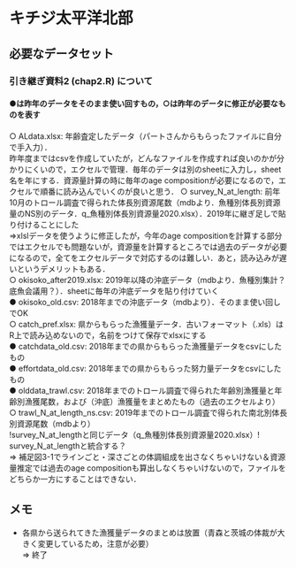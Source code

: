 # キチジ太平洋北部
## 必要なデータセット
### 引き継ぎ資料2 (chap2.R) について
#### ●は昨年のデータをそのまま使い回すもの，○は昨年のデータに修正が必要なものを表す
○ ALdata.xlsx: 年齢査定したデータ（パートさんからもらったファイルに自分で手入力）．  
昨年度まではcsvを作成していたが，どんなファイルを作成すれば良いのかが分かりにくいので，エクセルで管理．毎年のデータは別のsheetに入力し，sheet名を年にする．資源量計算の時に毎年のage compositionが必要になるので，エクセルで順番に読み込んでいくのが良いと思う．
○ survey_N_at_length: 前年10月のトロール調査で得られた体長別資源尾数（mdbより．魚種別体長別資源量のNS別のデータ．q_魚種別体長別資源量2020.xlsx）．2019年に継ぎ足しで貼り付けることにした  
=>xlslデータを使うように修正したが，今年のage compositionを計算する部分ではエクセルでも問題ないが，資源量を計算するところでは過去のデータが必要になるので，全てをエクセルデータで対応するのは難しい．あと，読み込みが遅いというデメリットもある．  
○ okisoko_after2019.xlsx: 2019年以降の沖底データ（mdbより．魚種別集計？底魚会議用？）．sheetに毎年の沖底データを貼り付けていく  
● okisoko_old.csv: 2018年までの沖底データ（mdbより）．そのまま使い回しでOK  
○ catch_pref.xlsx: 県からもらった漁獲量データ．古いフォーマット（.xls）はR上で読み込めないので，名前をつけて保存でxlsxにする  
● catchdata_old.csv: 2018年までの県からもらった漁獲量データをcsvにしたもの  
● effortdata_old.csv: 2018年までの県からもらった努力量データをcsvにしたもの  
● olddata_trawl.csv: 2018年までのトロール調査で得られた年齢別漁獲量と年齢別漁獲尾数，および（沖底）漁獲量をまとめたもの（過去のエクセルより）  
○ trawl_N_at_length_ns.csv: 2019年までのトロール調査で得られた南北別体長別資源尾数（mdbより）  
!survey_N_at_lengthと同じデータ（q_魚種別体長別資源量2020.xlsx）!  survey_N_at_lengthと統合する？  
=> 補足図3-1でラインごと・深さごとの体調組成を出さなくちゃいけない＆資源量推定では過去のage compositionも算出しなくちゃいけないので，ファイルをどちらか一方にすることはできない．  

## メモ
- 各県から送られてきた漁獲量データのまとめは放置（青森と茨城の体裁が大きく変更しているため，注意が必要）  
=> 終了

